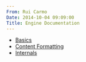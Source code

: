 ```yaml
---
From: Rui Carmo
Date: 2014-10-04 09:09:00
Title: Engine Documentation
---
```


* [Basics](docs/basics)
* [Content Formatting](docs/content)
* [Internals](docs/internals)